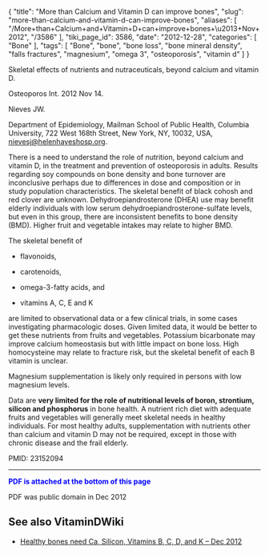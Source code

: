 {
    "title": "More than Calcium and Vitamin D can improve bones",
    "slug": "more-than-calcium-and-vitamin-d-can-improve-bones",
    "aliases": [
        "/More+than+Calcium+and+Vitamin+D+can+improve+bones+\u2013+Nov+2012",
        "/3586"
    ],
    "tiki_page_id": 3586,
    "date": "2012-12-28",
    "categories": [
        "Bone"
    ],
    "tags": [
        "Bone",
        "bone",
        "bone loss",
        "bone mineral density",
        "falls fractures",
        "magnesium",
        "omega 3",
        "osteoporosis",
        "vitamin d"
    ]
}


Skeletal effects of nutrients and nutraceuticals, beyond calcium and vitamin D.

Osteoporos Int. 2012 Nov 14. 

Nieves JW.

Department of Epidemiology, Mailman School of Public Health, Columbia University, 722 West 168th Street, New York, NY, 10032, USA, nievesj@helenhayeshosp.org.

There is a need to understand the role of nutrition, beyond calcium and vitamin D, in the treatment and prevention of osteoporosis in adults. Results regarding soy compounds on bone density and bone turnover are inconclusive perhaps due to differences in dose and composition or in study population characteristics. The skeletal benefit of black cohosh and red clover are unknown. Dehydroepiandrosterone (DHEA) use may benefit elderly individuals with low serum dehydroepiandrosterone-sulfate levels, but even in this group, there are inconsistent benefits to bone density (BMD). Higher fruit and vegetable intakes may relate to higher BMD. 

The skeletal benefit of 

* flavonoids, 

* carotenoids, 

* omega-3-fatty acids, and 

* vitamins A, C, E and K 

are limited to observational data or a few clinical trials, in some cases investigating pharmacologic doses. Given limited data, it would be better to get these nutrients from fruits and vegetables. Potassium bicarbonate may improve calcium homeostasis but with little impact on bone loss. High homocysteine may relate to fracture risk, but the skeletal benefit of each B vitamin is unclear. 

Magnesium supplementation is likely only required in persons with low magnesium levels. 

Data are  **very limited for the role of nutritional levels of boron, strontium, silicon and phosphorus**  in bone health. A nutrient rich diet with adequate fruits and vegetables will generally meet skeletal needs in healthy individuals. For most healthy adults, supplementation with nutrients other than calcium and vitamin D may not be required, except in those with chronic disease and the frail elderly.

PMID: 23152094

---

 **<span style="color:#00F;">PDF is attached at the bottom of this page</span>** 

PDF was public domain in Dec 2012

## See also VitaminDWiki

* [Healthy bones need Ca, Silicon, Vitamins B, C, D, and K – Dec 2012](/posts/healthy-bones-need-ca-silicon-vitamins-b-c-d-and-k)